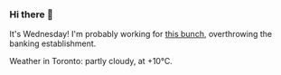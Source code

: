 ### Hi there :wave:

It's Wednesday! I'm probably working for [this bunch](https://github.com/kohofinancial), overthrowing the banking establishment.

Weather in Toronto: partly cloudy, at +10°C.
